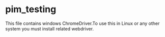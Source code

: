 # pim_testing
This file contains windows ChromeDriver.To use this in Linux or any other system you must install related webdriver.
